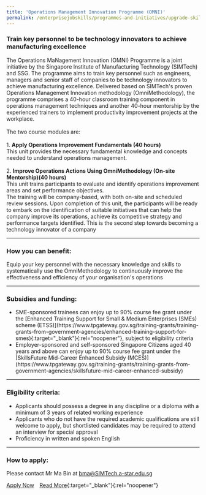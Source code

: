 ```yaml
---
title: 'Operations Management Innovation Programme (OMNI)'
permalink: /enterprisejobskills/programmes-and-initiatives/upgrade-skills/operations-management-innovation-programme--omni-/
---
```


### Train key personnel to be technology innovators to achieve manufacturing excellence

The Operations MaNagement Innovation (OMNI) Programme is a joint initiative by the Singapore Institute of Manufacturing Technology (SIMTech) and SSG. The programme aims to train key personnel such as engineers, managers and senior staff of companies to be technology innovators to achieve manufacturing excellence. Delivered based on SIMTech's proven Operations Management Innovation methodology (OmniMethodology), the programme comprises a 40-hour classroom training component in operations management techniques and another 40-hour mentorship by the experienced trainers to implement productivity improvement projects at the workplace.<br><br>The two course modules are:<br><br>1. **Apply Operations Improvement Fundamentals (40 hours)**<br>This unit provides the necessary fundamental knowledge and concepts needed to understand operations management.<br><br>2. **Improve Operations Actions Using OmniMethodology (On-site Mentorship)(40 hours)**<br>This unit trains participants to evaluate and identify operations improvement areas and set performance objectives.<br>The training will be company-based, with both on-site and scheduled review sessions. Upon completion of this unit, the participants will be ready to embark on the identification of suitable initiatives that can help the company improve its operations, achieve its competitive strategy and performance targets identified. This is the second step towards becoming a technology innovator of a company

---

### How you can benefit:

Equip your key personnel with the necessary knowledge and skills to systematically use the OmniMethodology to continuously improve the effectiveness and efficiency of your organisation's operations

---

### Subsidies and funding:

<ul><li> SME-sponsored trainees can enjoy up to 90% course fee grant under the [Enhanced Training Support for Small & Medium Enterprises (SMEs) scheme (ETSS)](https://www.tpgateway.gov.sg/training-grants/training-grants-from-government-agencies/enhanced-training-support-for-smes){:target="_blank"}{:rel="noopener"}, subject to eligibility criteria <br></li><li>Employer-sponsored and self-sponsored Singapore Citizens aged 40 years and above can enjoy up to 90% course fee grant under the [SkillsFuture Mid-Career Enhanced Subsidy (MCES)] (https://www.tpgateway.gov.sg/training-grants/training-grants-from-government-agencies/skillsfuture-mid-career-enhanced-subsidy)</li></ul>

---

### Eligibility criteria:

<ul><li> Applicants should possess a degree in any discipline or a diploma with a minimum of 3 years of related working experience<br></li><li>Applicants who do not have the required academic qualifications are still welcome to apply, but shortlisted candidates may be required to attend an interview for special approval<br></li><li>Proficiency in written and spoken English</li></ul>

---

### How to apply:

Please contact Mr Ma Bin at [bma@SIMTech.a-star.edu.sg](mailto:bma@SIMTech.a-star.edu.sg)

<a class="btn" href="https://www.a-star.edu.sg/simtech/kto/Modular-Programmes/OMNI" target="_blank" rel="noopener">Apply Now</a>&emsp;[Read More](https://www.wsg.gov.sg/programmes-and-initiatives/manpower-lean-productivity/omni-omni-lite.html){:target="_blank"}{:rel="noopener"}
